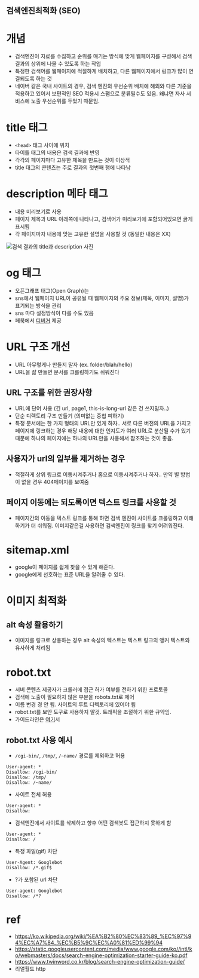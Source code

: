 검색엔진최적화 (SEO)
---

# 개념
* 검색엔진이 자료를 수집하고 순위를 매기는 방식에 맞게 웹페이지를 구성해서 검색 결과의 상위에 나올 수 있도록 하는 작업
* 특정한 검색어를 웹페이지에 적절하게 배치하고, 다른 웹페이지에서 링크가 많이 연결되도록 하는 것
* 네이버 같은 국내 사이트의 경우, 검색 엔진의 우선순위 배치에 해외와 다른 기준을 적용하고 있어서 보편적인 SEO 적용시 스팸으로 분류될수도 있음. 왜냐면 자사 서비스에 노출 우선순위를 두었기 때문임.

# title 태그
* `<head>` 태그 사이에 위치
* 타이틀 태그의 내용은 검색 결과에 반영
* 각각의 페이지마다 고유한 제목을 만드는 것이 이상적
* title 태그의 콘텐츠는 주로 결과의 첫번째 행에 나타남

# description 메타 태그
* 내용 미리보기로 사용
* 페이지 제목과 URL 아래쪽에 나타나고, 검색어가 미리보기에 포함되어있으면 굵게 표시됨
* 각 페이지마자 내용에 맞는 고유한 설명을 사용할 것 (동일한 내용은 XX)

![검색 결과의 title과 description 사진](https://i.imgur.com/enXKj5s.png)

# og 태그
* 오픈그래프 태그(Open Graph)는 
* sns에서 웹페이지 URL이 공유될 때 웹페이지의 주요 정보(제목, 이미지, 설명)가 표기되는 방식을 관리
* sns 마다 설정방식이 다를 수도 있음
* 페북에서 [디버거](https://developers.facebook.com/tools/debug/sharing/) 제공

# URL 구조 개선
* URL 아무렇게나 만들지 말자 (ex. folder/blah/hello)
* URL을 잚 만들면 문서를 크롤링하기도 쉬워진다

## URL 구조를 위한 권장사항
* URL에 단어 사용 (긴 url, page1, this-is-long-url 같은 건 쓰지말자..)
* 단순 디렉토리 구조 만들기 (의미없는 중첩 피하기)
* 특정 문서에는 한 가지 형태의 URL만 있게 하자.. 서로 다른 버전의 URL을 가지고 페이지에 링크하는 경우 해당 내용에 대한 인지도가 여러 URL로 분산될 수가 있기 때문에 하나의 페이지에는 하나의 URL만을 사용해서 참조하는 것이 좋음.

## 사용자가 url의 일부를 제거하는 경우
* 적절하게 상위 링크로 이동시켜주거나 홈으로 이동시켜주거나 하자.. 만약 별 방법이 없을 경우 404페이지를 보여줌

## 페이지 이동에는 되도록이면 텍스트 링크를 사용할 것
* 페이지간의 이동을 텍스트 링크를 통해 하면 검색 엔진이 사이트를 크롤링하고 이해하기가 더 쉬워짐. 이미지같은걸 사용하면 검색엔진이 링크를 찾기 어려워진다.

# sitemap.xml
* google이 페이지를 쉽게 찾을 수 있게 해준다.
* google에게 선호하는 표준 URL을 알려줄 수 있다.

# 이미지 최적화
## alt 속성 활용하기
* 이미지를 링크로 상용하는 경우 alt 속성의 텍스트는 텍스트 링크의 앵커 텍스트와 유사하게 처리됨

# robot.txt
* 서버 콘텐츠 제공자가 크롤러에 접근 허가 여부를 전하기 위한 프로토콜
* 검색에 노출이 필요하지 않은 부분을 robots.txt로 제어
* 이름 변경 경 안 됨. 사이트의 루트 디렉토리에 있어야 됨
* robot.txt를 보안 도구로 사용하지 말것. 트래픽을 조절하기 위한 규약임.
* 가이드라인은 [여기](https://support.google.com/webmasters/answer/6062596?hl=ko&ref_topic=6061961)서

## robot.txt 사용 예시
* `/cgi-bin/`, `/tmp/`, `/~name/` 경로를 제외하고 허용
```
User-agent: *
Disallow: /cgi-bin/
Disallow: /tmp/
Disallow: /~name/
```

* 사이트 전체 허용
```
User-agent: *
Disallow:
```

* 검색엔진에서 사이트를 삭제하고 향후 어떤 검색봇도 접근하지 못하게 함
```
User-agent: *
Disallow: /
```

* 특정 파일(gif) 차단
```
User-Agent: Googlebot
Disallow: /*.gif$
```

* ?가 포함된 url 차단
```
User-agent: Googlebot
Disallow: /*?
```


# ref
* https://ko.wikipedia.org/wiki/%EA%B2%80%EC%83%89_%EC%97%94%EC%A7%84_%EC%B5%9C%EC%A0%81%ED%99%94
* https://static.googleusercontent.com/media/www.google.com/ko//intl/ko/webmasters/docs/search-engine-optimization-starter-guide-ko.pdf
* https://www.twinword.co.kr/blog/search-engine-optimization-guide/
* 리얼월드 http